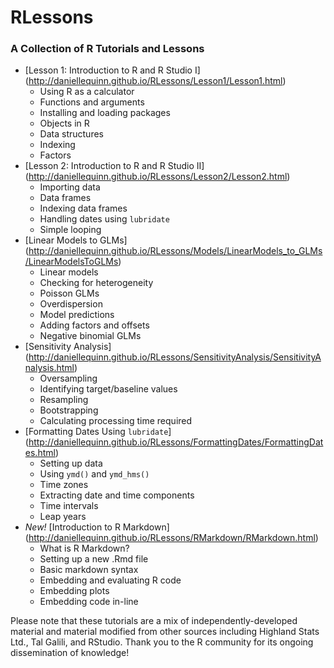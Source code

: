 # RLessons
### A Collection of R Tutorials and Lessons ###

* [Lesson 1: Introduction to R and R Studio I] (http://daniellequinn.github.io/RLessons/Lesson1/Lesson1.html)
  - Using R as a calculator
  - Functions and arguments
  - Installing and loading packages
  - Objects in R
  - Data structures
  - Indexing
  - Factors
* [Lesson 2: Introduction to R and R Studio II] (http://daniellequinn.github.io/RLessons/Lesson2/Lesson2.html)
  - Importing data
  - Data frames
  - Indexing data frames
  - Handling dates using `lubridate`
  - Simple looping
* [Linear Models to GLMs] (http://daniellequinn.github.io/RLessons/Models/LinearModels_to_GLMs/LinearModelsToGLMs)
  - Linear models
  - Checking for heterogeneity
  - Poisson GLMs
  - Overdispersion
  - Model predictions
  - Adding factors and offsets
  - Negative binomial GLMs
* [Sensitivity Analysis] (http://daniellequinn.github.io/RLessons/SensitivityAnalysis/SensitivityAnalysis.html)
  - Oversampling
  - Identifying target/baseline values
  - Resampling
  - Bootstrapping
  - Calculating processing time required
* [Formatting Dates Using `lubridate`] (http://daniellequinn.github.io/RLessons/FormattingDates/FormattingDates.html)
  - Setting up data
  - Using `ymd()` and `ymd_hms()`
  - Time zones
  - Extracting date and time components
  - Time intervals
  - Leap years
* *New!* [Introduction to R Markdown] (http://daniellequinn.github.io/RLessons/RMarkdown/RMarkdown.html)
  - What is R Markdown?
  - Setting up a new .Rmd file
  - Basic markdown syntax
  - Embedding and evaluating R code
  - Embedding plots
  - Embedding code in-line

Please note that these tutorials are a mix of independently-developed material and material modified from other sources including Highland Stats Ltd., Tal Galili, and RStudio. Thank you to the R community for its ongoing dissemination of knowledge!
